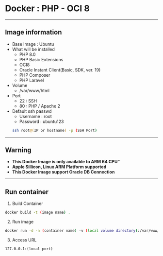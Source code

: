 Docker : PHP - OCI 8
===
***
## Image information
- Base Image : Ubuntu
- What will be installed
    - PHP 8.0
    - PHP Basic Extensions
    - OCI8
    - Oracle Instant Client(Basic, SDK, ver. 19)
    - PHP Composer
    - PHP Laravel
- Volume
    - /var/www/html
- Port
    - 22 : SSH 
    - 80 : PHP / Apache 2
- Default ssh passwd
    - Username : root
    - Password : ubuntu123
    ```bash
    ssh root@(IP or hostname) -p (SSH Port)
    ```
***
## Warning
- **This Docker Image is only available to ARM 64 CPU"**
- **Apple Sillicon, Linux ARM Platform supported**
- **This Docker Image support Oracle DB Connection**
***
## Run container
1. Build Container

```bash
docker build -t (image name) .
```

2. Run image

```bash
docker run -d -n (container name) -v (local volume directory):/var/www/html -p (local port):80 (image name)
```

3. Access URL

```text 
127.0.0.1:(local port)
```